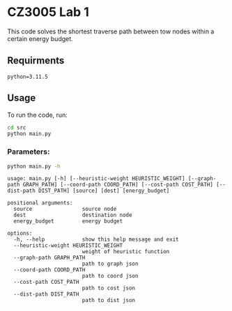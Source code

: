 # CZ3005 Lab 1
This code solves the shortest traverse path between tow nodes within a certain energy budget.
## Requirments
```
python=3.11.5
```
## Usage
To run the code, run:
```bash
cd src
python main.py
```
### Parameters:
```bash
python main.py -h
```
```
usage: main.py [-h] [--heuristic-weight HEURISTIC_WEIGHT] [--graph-path GRAPH_PATH] [--coord-path COORD_PATH] [--cost-path COST_PATH] [--dist-path DIST_PATH] [source] [dest] [energy_budget]

positional arguments:
  source                source node
  dest                  destination node
  energy_budget         energy budget

options:
  -h, --help            show this help message and exit
  --heuristic-weight HEURISTIC_WEIGHT
                        weight of heuristic function
  --graph-path GRAPH_PATH
                        path to graph json
  --coord-path COORD_PATH
                        path to coord json
  --cost-path COST_PATH
                        path to cost json
  --dist-path DIST_PATH
                        path to dist json

```
